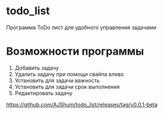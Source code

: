 # todo_list

Программа ToDo лист для удобного управления задачами

# Возможности программы
1. Добавить задачу
2. Удалить задачу при помощи свайпа влево
3. Установить для задачи важность
4. Установить для задачи срок выполнения
5. Редактировать задачу

https://github.com/AJShum/todo_list/releases/tag/v0.0.1-beta

